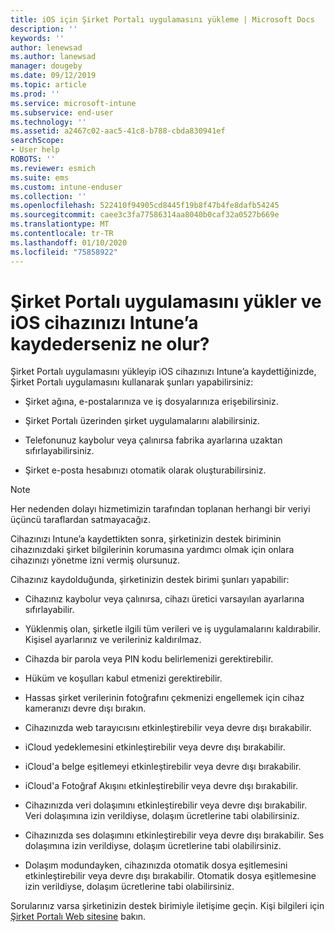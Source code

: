 ```yaml
---
title: iOS için Şirket Portalı uygulamasını yükleme | Microsoft Docs
description: ''
keywords: ''
author: lenewsad
ms.author: lanewsad
manager: dougeby
ms.date: 09/12/2019
ms.topic: article
ms.prod: ''
ms.service: microsoft-intune
ms.subservice: end-user
ms.technology: ''
ms.assetid: a2467c02-aac5-41c8-b788-cbda830941ef
searchScope:
- User help
ROBOTS: ''
ms.reviewer: esmich
ms.suite: ems
ms.custom: intune-enduser
ms.collection: ''
ms.openlocfilehash: 522410f94905cd8445f19b8f47b4fe8dafb54245
ms.sourcegitcommit: caee3c3fa77586314aa8040b0caf32a0527b669e
ms.translationtype: MT
ms.contentlocale: tr-TR
ms.lasthandoff: 01/10/2020
ms.locfileid: "75858922"
---
```

# <a name="what-happens-if-you-install-the-company-portal-app-and-enroll-your-ios-device-in-intune"></a>Şirket Portalı uygulamasını yükler ve iOS cihazınızı Intune’a kaydederseniz ne olur?

Şirket Portalı uygulamasını yükleyip iOS cihazınızı Intune’a kaydettiğinizde, Şirket Portalı uygulamasını kullanarak şunları yapabilirsiniz:

- Şirket ağına, e-postalarınıza ve iş dosyalarınıza erişebilirsiniz.

- Şirket Portalı üzerinden şirket uygulamalarını alabilirsiniz.

- Telefonunuz kaybolur veya çalınırsa fabrika ayarlarına uzaktan sıfırlayabilirsiniz.

- Şirket e-posta hesabınızı otomatik olarak oluşturabilirsiniz.

> [!NOTE]
> Her nedenden dolayı hizmetimizin tarafından toplanan herhangi bir veriyi üçüncü taraflardan satmayacağız.  

Cihazınızı Intune’a kaydettikten sonra, şirketinizin destek biriminin cihazınızdaki şirket bilgilerinin korumasına yardımcı olmak için onlara cihazınızı yönetme izni vermiş olursunuz.  

Cihazınız kaydolduğunda, şirketinizin destek birimi şunları yapabilir:

- Cihazınız kaybolur veya çalınırsa, cihazı üretici varsayılan ayarlarına sıfırlayabilir.

- Yüklenmiş olan, şirketle ilgili tüm verileri ve iş uygulamalarını kaldırabilir. Kişisel ayarlarınız ve verileriniz kaldırılmaz.

- Cihazda bir parola veya PIN kodu belirlemenizi gerektirebilir.

- Hüküm ve koşulları kabul etmenizi gerektirebilir.

- Hassas şirket verilerinin fotoğrafını çekmenizi engellemek için cihaz kameranızı devre dışı bırakın.

- Cihazınızda web tarayıcısını etkinleştirebilir veya devre dışı bırakabilir.

- iCloud yedeklemesini etkinleştirebilir veya devre dışı bırakabilir.

- iCloud'a belge eşitlemeyi etkinleştirebilir veya devre dışı bırakabilir.

- iCloud'a Fotoğraf Akışını etkinleştirebilir veya devre dışı bırakabilir.

- Cihazınızda veri dolaşımını etkinleştirebilir veya devre dışı bırakabilir. Veri dolaşımına izin verildiyse, dolaşım ücretlerine tabi olabilirsiniz.

- Cihazınızda ses dolaşımını etkinleştirebilir veya devre dışı bırakabilir. Ses dolaşımına izin verildiyse, dolaşım ücretlerine tabi olabilirsiniz.

- Dolaşım modundayken, cihazınızda otomatik dosya eşitlemesini etkinleştirebilir veya devre dışı bırakabilir. Otomatik dosya eşitlemesine izin verildiyse, dolaşım ücretlerine tabi olabilirsiniz.



Sorularınız varsa şirketinizin destek birimiyle iletişime geçin. Kişi bilgileri için [Şirket Portalı Web sitesine](https://go.microsoft.com/fwlink/?linkid=2010980) bakın.
